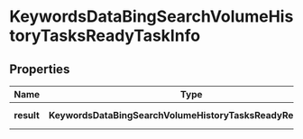 # KeywordsDataBingSearchVolumeHistoryTasksReadyTaskInfo

## Properties

| Name | Type | Description | Notes |
|------------ | ------------- | ------------- | -------------|
**result** | **KeywordsDataBingSearchVolumeHistoryTasksReadyResultInfo[]** | array of results |[optional]|
